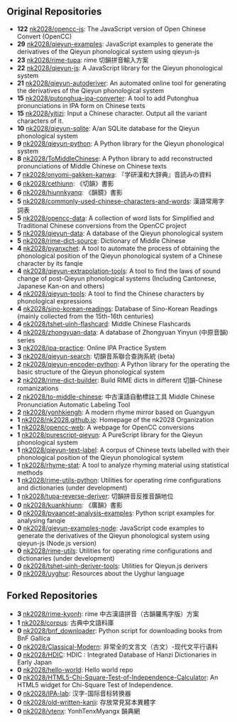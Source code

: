 ## Original Repositories

- **122** [nk2028/opencc-js](https://github.com/nk2028/opencc-js): The JavaScript version of Open Chinese Convert (OpenCC)
- **29** [nk2028/qieyun-examples](https://github.com/nk2028/qieyun-examples): JavaScript examples to generate the derivatives of the Qieyun phonological system using qieyun-js
- **23** [nk2028/rime-tupa](https://github.com/nk2028/rime-tupa): rime 切韻拼音輸入方案
- **22** [nk2028/qieyun-js](https://github.com/nk2028/qieyun-js): A JavaScript library for the Qieyun phonological system
- **21** [nk2028/qieyun-autoderiver](https://github.com/nk2028/qieyun-autoderiver): An automated online tool for generating the derivatives of the Qieyun phonological system
- **15** [nk2028/putonghua-ipa-converter](https://github.com/nk2028/putonghua-ipa-converter): A tool to add Putonghua pronunciations in IPA form on Chinese texts
- **15** [nk2028/yitizi](https://github.com/nk2028/yitizi): Input a Chinese character. Output all the variant characters of it.
- **10** [nk2028/qieyun-sqlite](https://github.com/nk2028/qieyun-sqlite): A/an SQLite database for the Qieyun phonological system
- **9** [nk2028/qieyun-python](https://github.com/nk2028/qieyun-python): A Python library for the Qieyun phonological system
- **8** [nk2028/ToMiddleChinese](https://github.com/nk2028/ToMiddleChinese): A Python library to add reconstructed pronunciations of Middle Chinese on Chinese texts
- **7** [nk2028/onyomi-gakken-kanwa](https://github.com/nk2028/onyomi-gakken-kanwa): 『学研漢和大辞典』音読みの資料
- **6** [nk2028/cethiunn](https://github.com/nk2028/cethiunn): 《切韻》書影
- **6** [nk2028/hiunnkyanq](https://github.com/nk2028/hiunnkyanq): 《韻鏡》書影
- **5** [nk2028/commonly-used-chinese-characters-and-words](https://github.com/nk2028/commonly-used-chinese-characters-and-words): 漢語常用字詞表
- **5** [nk2028/opencc-data](https://github.com/nk2028/opencc-data): A collection of word lists for Simplified and Traditional Chinese conversions from the OpenCC project
- **5** [nk2028/qieyun-data](https://github.com/nk2028/qieyun-data): A database of the Qieyun phonological system
- **5** [nk2028/rime-dict-source](https://github.com/nk2028/rime-dict-source): Dictionary of Middle Chinese
- **4** [nk2028/pyanxchet](https://github.com/nk2028/pyanxchet): A tool to automate the process of obtaining the phonological position of the Qieyun phonological system of a Chinese character by its fanqie
- **4** [nk2028/qieyun-extrapolation-tools](https://github.com/nk2028/qieyun-extrapolation-tools): A tool to find the laws of sound change of post-Qieyun phonological systems (Including Cantonese, Japanese Kan-on and others)
- **4** [nk2028/qieyun-tools](https://github.com/nk2028/qieyun-tools): A tool to find the Chinese characters by phonological expressions
- **4** [nk2028/sino-korean-readings](https://github.com/nk2028/sino-korean-readings): Database of Sino-Korean Readings (mainly collected from the 15th-16th centuries)
- **4** [nk2028/tshet-uinh-flashcard](https://github.com/nk2028/tshet-uinh-flashcard): Middle Chinese Flashcards
- **4** [nk2028/zhongyuan-data](https://github.com/nk2028/zhongyuan-data): A database of Zhongyuan Yinyun (中原音韻) series
- **3** [nk2028/ipa-practice](https://github.com/nk2028/ipa-practice): Online IPA Practice System
- **3** [nk2028/qieyun-search](https://github.com/nk2028/qieyun-search): 切韻音系聯合查詢系統 (beta)
- **2** [nk2028/qieyun-encoder-python](https://github.com/nk2028/qieyun-encoder-python): A Python library for the operating the basic structure of the Qieyun phonological system
- **2** [nk2028/rime-dict-builder](https://github.com/nk2028/rime-dict-builder): Build RIME dicts in different 切韻-Chinese romanizations
- **2** [nk2028/to-middle-chinese](https://github.com/nk2028/to-middle-chinese): 中古漢語自動標註工具 Middle Chinese Pronunciation Automatic Labeling Tool
- **2** [nk2028/yonhkiengh](https://github.com/nk2028/yonhkiengh): A modern rhyme mirror based on Guangyun
- **1** [nk2028/nk2028.github.io](https://github.com/nk2028/nk2028.github.io): Homepage of the nk2028 Organization
- **1** [nk2028/opencc-web](https://github.com/nk2028/opencc-web): A webpage for OpenCC conversions
- **1** [nk2028/purescript-qieyun](https://github.com/nk2028/purescript-qieyun): A PureScript library for the Qieyun phonological system
- **1** [nk2028/qieyun-text-label](https://github.com/nk2028/qieyun-text-label): A corpus of Chinese texts labelled with their phonological position of the Qieyun phonological system
- **1** [nk2028/rhyme-stat](https://github.com/nk2028/rhyme-stat): A tool to analyze rhyming material using statistical methods
- **1** [nk2028/rime-utils-python](https://github.com/nk2028/rime-utils-python): Utilities for operating rime configurations and dictionaries (under development)
- **1** [nk2028/tupa-reverse-deriver](https://github.com/nk2028/tupa-reverse-deriver): 切韻拼音反推音韻地位
- **0** [nk2028/kuankhiunn](https://github.com/nk2028/kuankhiunn): 《廣韻》書影
- **0** [nk2028/pvaancet-analysis-examples](https://github.com/nk2028/pvaancet-analysis-examples): Python script examples for analysing fanqie
- **0** [nk2028/qieyun-examples-node](https://github.com/nk2028/qieyun-examples-node): JavaScript code examples to generate the derivatives of the Qieyun phonological system using qieyun-js (Node.js version)
- **0** [nk2028/rime-utils](https://github.com/nk2028/rime-utils): Utilities for operating rime configurations and dictionaries (under development)
- **0** [nk2028/tshet-uinh-deriver-tools](https://github.com/nk2028/tshet-uinh-deriver-tools): Utilities for Qieyun.js derivers
- **0** [nk2028/uyghur](https://github.com/nk2028/uyghur): Resources about the Uyghur language

## Forked Repositories

- **3** [nk2028/rime-kyonh](https://github.com/nk2028/rime-kyonh): rime 中古漢語拼音（古韻羅馬字版）方案
- **1** [nk2028/corpus](https://github.com/nk2028/corpus): 古典中文語料庫
- **0** [nk2028/bnf_downloader](https://github.com/nk2028/bnf_downloader): Python script for downloading books from BnF Gallica
- **0** [nk2028/Classical-Modern](https://github.com/nk2028/Classical-Modern): 非常全的文言文（古文）-现代文平行语料
- **0** [nk2028/HDIC](https://github.com/nk2028/HDIC): HDIC : Integrated Database of Hanzi Dictionaries in Early Japan
- **0** [nk2028/hello-world](https://github.com/nk2028/hello-world): Hello world repo
- **0** [nk2028/HTML5-Chi-Square-Test-of-Independence-Calculator](https://github.com/nk2028/HTML5-Chi-Square-Test-of-Independence-Calculator): An HTML5 widget for Chi-Square Test of Independence.
- **0** [nk2028/IPA-lab](https://github.com/nk2028/IPA-lab): 汉字-国际音标转换器
- **0** [nk2028/old-written-kanji](https://github.com/nk2028/old-written-kanji): 存放常見冩本異體字
- **0** [nk2028/ytenx](https://github.com/nk2028/ytenx): YonhTenxMyangx 韻典網
